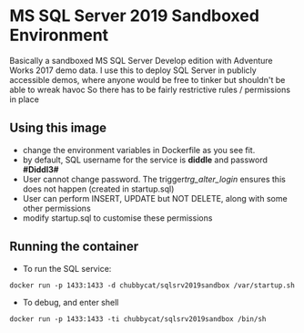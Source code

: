 # MS SQL Server 2019 Sandboxed Environment
Basically a sandboxed MS SQL Server Develop edition with Adventure Works 2017 demo data.
I use this to deploy SQL Server in publicly accessible demos, where anyone would be free to tinker but shouldn't be able to wreak havoc
So there has to be fairly restrictive rules / permissions in place

## Using this image
* change the environment variables in Dockerfile as you see fit.
* by default, SQL username for the service is **diddle** and password **#Diddl3#**
* User cannot change password. The trigger*trg_alter_login* ensures this does not happen (created in startup.sql)
* User can perform INSERT, UPDATE but NOT DELETE, along with some other permissions
* modify startup.sql to customise these permissions

## Running the container
* To run the SQL service:
```Dockerfile
docker run -p 1433:1433 -d chubbycat/sqlsrv2019sandbox /var/startup.sh
```
* To debug, and enter shell
```Dockerfile
docker run -p 1433:1433 -ti chubbycat/sqlsrv2019sandbox /bin/sh
```